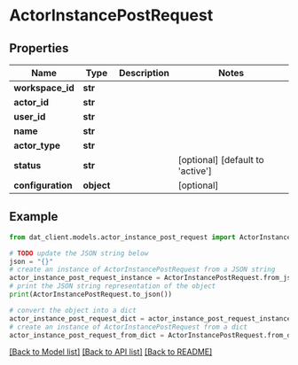 # ActorInstancePostRequest


## Properties

Name | Type | Description | Notes
------------ | ------------- | ------------- | -------------
**workspace_id** | **str** |  | 
**actor_id** | **str** |  | 
**user_id** | **str** |  | 
**name** | **str** |  | 
**actor_type** | **str** |  | 
**status** | **str** |  | [optional] [default to 'active']
**configuration** | **object** |  | [optional] 

## Example

```python
from dat_client.models.actor_instance_post_request import ActorInstancePostRequest

# TODO update the JSON string below
json = "{}"
# create an instance of ActorInstancePostRequest from a JSON string
actor_instance_post_request_instance = ActorInstancePostRequest.from_json(json)
# print the JSON string representation of the object
print(ActorInstancePostRequest.to_json())

# convert the object into a dict
actor_instance_post_request_dict = actor_instance_post_request_instance.to_dict()
# create an instance of ActorInstancePostRequest from a dict
actor_instance_post_request_from_dict = ActorInstancePostRequest.from_dict(actor_instance_post_request_dict)
```
[[Back to Model list]](../README.md#documentation-for-models) [[Back to API list]](../README.md#documentation-for-api-endpoints) [[Back to README]](../README.md)


